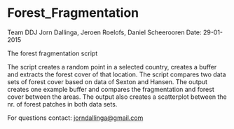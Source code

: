 # Forest_Fragmentation
Team DDJ
Jorn Dallinga, Jeroen Roelofs, Daniel Scheerooren
Date: 29-01-2015

The forest fragmentation script

The script creates a random point in a selected country, creates a buffer and extracts the forest cover of that location.
The script compares two data sets of forest cover based on data of Sexton and Hansen.
The output creates one example buffer and compares the fragmentation and forest cover between the areas.
The output also creates a scatterplot between the nr. of forest patches in both data sets.


For questions contact:
jorndallinga@gmail.com
